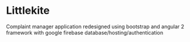 # Littlekite
Complaint manager application redesigned using bootstrap and angular 2 framework with google firebase database/hosting/authentication
